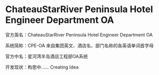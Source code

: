 # ChateauStarRiver Peninsula Hotel Engineer Department OA

官方英名：ChateauStarRiver Peninsula Hotel Engineer Department OA

系统简称：CPE-OA 来自集团英文、酒店名、部门名称的各英语单词首字母 

官方中名：星河湾半岛酒店工程部OA系统

开发现状：构思中……  Creating Idea
